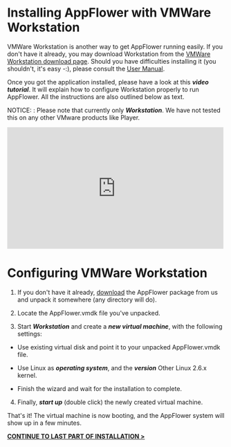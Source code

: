 # Installing AppFlower with VMWare Workstation
VMWare Workstation is another way to get AppFlower running easily. If you don't have it already, you may download Workstation from the
<a href="https://www.vmware.com/tryvmware/?p=workstation&lp=1" >VMWare Workstation download page</a>. Should you have difficulties installing it (you shouldn't, it's easy -:), please consult the
<a href="http://www.vmware.com/pdf/ws71_manual.pdf" >User Manual</a>.


Once you got the application installed, please have a look at this ***video tutorial***. It will explain how to configure Workstation properly to run AppFlower. All the instructions are also outlined below as text.

NOTICE: : Please note that currently only ***Workstation***. We have not tested this on any other VMware products like Player.

<iframe src="http://player.vimeo.com/video/21692912" width="500" height="281" frameborder="0"></iframe>

# Configuring VMWare Workstation

 1. If you don't have it already, <a href="http://cdn.appflower.com/vmware.zip">download</a> the AppFlower package from us and unpack it somewhere (any directory will do).

 2. Locate the AppFlower.vmdk file you've unpacked.

 3. Start ***Workstation*** and create a ***new virtual machine***, with the following settings:

- Use existing virtual disk and point it to your unpacked AppFlower.vmdk file.

- Use Linux as ***operating system***, and the ***version*** Other Linux 2.6.x kernel.

- Finish the wizard and wait for the installation to complete.


4. Finally, ***start up*** (double click) the newly created virtual machine. 

That's it! The virtual machine is now booting, and the AppFlower system will show up in a few minutes.

<strong><u><a href="/doc/1_2/learn_install_finalstep">CONTINUE TO LAST PART OF INSTALLATION &gt;</a></u></strong> 
